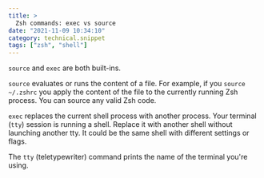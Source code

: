 ```yaml
---
title: >
  Zsh commands: exec vs source
date: "2021-11-09 10:34:10"
category: technical.snippet
tags: ["zsh", "shell"]
---
```


`source` and `exec` are both built-ins.

`source` evaluates or runs the content of a file. For example, if you `source ~/.zshrc` you apply
the content of the file to the currently running Zsh process. You can source any valid Zsh code.

`exec` replaces the current shell process with another process. Your terminal (`tty`) session is
running a shell. Replace it with another shell without launching another tty. It could be the same
shell with different settings or flags.

The `tty` (teletypewriter) command prints the name of the terminal you're using.
